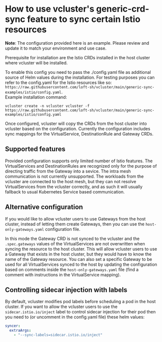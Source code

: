 # How to use vcluster's generic-crd-sync feature to sync certain Istio resources
**Note**: The configuration provided here is an example. Please review and update it to match your environment and use case.

Prerequisite for installation are the Istio CRDs installed in the host cluster where vcluster will be installed.


To enable this config you need to pass the ./config.yaml file as additional source of Helm values during the installation.
For testing purposes you can refer to the config.yaml for the Istio resources like so: `https://raw.githubusercontent.com/loft-sh/vcluster/main/generic-sync-examples/istio/config.yaml`.  
Example installation command:
```
vcluster create -n vcluster vcluster -f https://raw.githubusercontent.com/loft-sh/vcluster/main/generic-sync-examples/istio/config.yaml
```


Once configured, vcluster will copy the CRDs from the host cluster into vcluster based on the configuration. Currently the configuration includes sync mappings for the VirtualService, DestinationRule and Gateway CRDs.

## Supported features
Provided configuration supports only limited number of Istio features. The VirtualServices and DestinationRules are recognized only for the purpose of directing traffic from the Gateway into a sevice. The intra mesh communication is not currently unsupported. The workloads from the vcluster are connected to the host mesh, but they can not resolve VirtualServices from the vcluster correctly, and as such it will usually fallback to usual Kubernetes Service based communication. 

## Alternative configuration
If you would like to allow vcluster users to use Gateways from the host cluster, instead of letting them create Gateways, then you can use the `host-only-gateways.yaml` configuration file.


In this mode the Gateway CRD is not synced to the vcluster and the `.spec.gateways` values of the VirtualServices are not overwritten when syncing the resource to the host cluster. This will allow vcluster users to use a Gateway that exists in the host cluster, but they would have to know the name of the Gateway resource. 
You can also set a specific Gateway to be used for all VirtualServices synced to the host by updating the configuration based on comments inside the `host-only-gateways.yaml` file (find a comment with instructions in the VirtualService mapping).


## Controlling sidecar injection with labels
By default, vcluster modifies pod labels before scheduling a pod in the host cluster. If you want to allow the vcluster users to use the `sidecar.istio.io/inject` label to control sidecar injection for their pod then you need to (or uncomment in the config.yaml file) these helm values:
``` yaml
syncer:
  extraArgs:
    - "--sync-labels=sidecar.istio.io/inject"
```